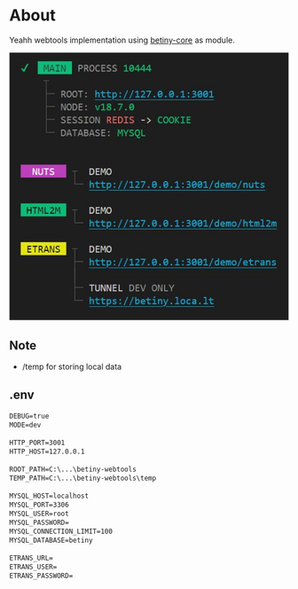# About
Yeahh webtools implementation using [betiny-core](https://github.com/Braije/betiny-core) as module.

<img src="./webtools.jpg">

## Note
- /temp for storing local data

## .env

    DEBUG=true
    MODE=dev
    
    HTTP_PORT=3001
    HTTP_HOST=127.0.0.1
    
    ROOT_PATH=C:\...\betiny-webtools
    TEMP_PATH=C:\...\betiny-webtools\temp
    
    MYSQL_HOST=localhost
    MYSQL_PORT=3306
    MYSQL_USER=root
    MYSQL_PASSWORD=
    MYSQL_CONNECTION_LIMIT=100
    MYSQL_DATABASE=betiny

    ETRANS_URL=
    ETRANS_USER=
    ETRANS_PASSWORD=